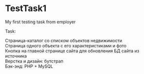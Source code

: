 # TestTask1
My first testing task from employer

Task:

Страница-каталог со списком объектов недвижимости  
Страница одного объекта с его характеристиками и фото  
Кнопка на главной странице сайта для обновления БД сайта из источника  
Верстка и дизайн: бутстрап  
Бэк-энд: PHP + MySQL  

